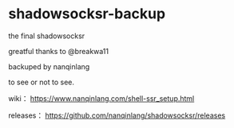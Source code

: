 # shadowsocksr-backup
the final shadowsocksr

greatful thanks to @breakwa11

backuped by nanqinlang

to see or not to see.

wiki： https://www.nanqinlang.com/shell-ssr_setup.html

releases： https://github.com/nanqinlang/shadowsocksr/releases
